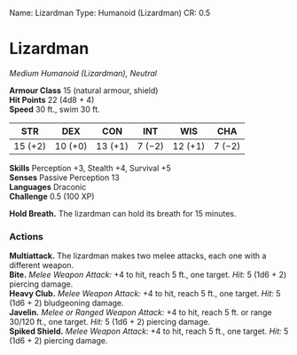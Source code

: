 Name: Lizardman
Type: Humanoid (Lizardman)
CR: 0.5

# Lizardman 
_Medium Humanoid (Lizardman), Neutral_

**Armour Class** 15 (natural armour, shield)    
**Hit Points** 22 (4d8 + 4)    
**Speed** 30 ft., swim 30 ft. 

| STR     | DEX     | CON     | INT     | WIS     | CHA     |
|---------|---------|---------|---------|---------|---------|
| 15 (+2) | 10 (+0) | 13 (+1) | 7 (−2)  | 12 (+1) | 7 (−2)  |

**Skills** Perception +3, Stealth +4, Survival +5    
**Senses** Passive Perception 13    
**Languages** Draconic    
**Challenge** 0.5 (100 XP) 

**Hold Breath.** The lizardman can hold its breath for 15 minutes. 

### Actions 
**Multiattack.** The lizardman makes two melee attacks, each one with a different weapon.    
**Bite.** _Melee Weapon Attack:_ +4 to hit, reach 5 ft., one target. _Hit:_ 5 (1d6 + 2) piercing damage.    
**Heavy Club.** _Melee Weapon Attack:_ +4 to hit, reach 5 ft., one target. _Hit:_ 5 (1d6 + 2) bludgeoning damage.    
**Javelin.** _Melee or _Ranged Weapon Attack:__ +4 to hit, reach 5 ft. or range 30/120 ft., one target. _Hit:_ 5 (1d6 + 2) piercing damage.    
**Spiked Shield.** _Melee Weapon Attack:_ +4 to hit, reach 5 ft., one target. _Hit:_ 5 (1d6 + 2) piercing damage.